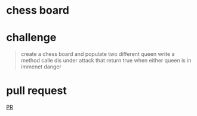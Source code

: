 # chess board

# challenge
 > create a chess board and populate two different queen write a method calle dis under attack  that return true when either queen is in immenet danger

 # pull request
 [PR](https://github.com/bjgman12/chess_board/pull/1)

